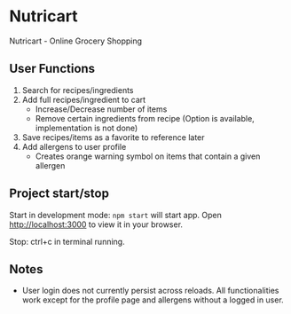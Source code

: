 # Nutricart
Nutricart - Online Grocery Shopping

## User Functions
1. Search for recipes/ingredients
2. Add full recipes/ingredient to cart
    - Increase/Decrease number of items
    - Remove certain ingredients from recipe (Option is available, implementation is not done)
3. Save recipes/items as a favorite to reference later
4. Add allergens to user profile
    - Creates orange warning symbol on items that contain a given allergen

## Project start/stop

Start in development mode: `npm start` will start app. Open [http://localhost:3000](http://localhost:3000) to view it in your browser.

Stop: ctrl+c in terminal running.

## Notes
- User login does not currently persist across reloads. All functionalities work except for the profile page and allergens without a logged in user. 